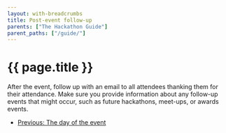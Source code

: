 ```yaml
---
layout: with-breadcrumbs
title: Post-event follow-up
parents: ["The Hackathon Guide"]
parent_paths: ["/guide/"]
---
```


# {{ page.title }}

After the event, follow up with an email to all attendees thanking them for their attendance. Make sure you provide information about any follow-up events that might occur, such as future hackathons, meet-ups, or awards events.

<ul class="pager">
  <li><a href="/guide/day-of.html">Previous: The day of the event</a></li>
</ul>
